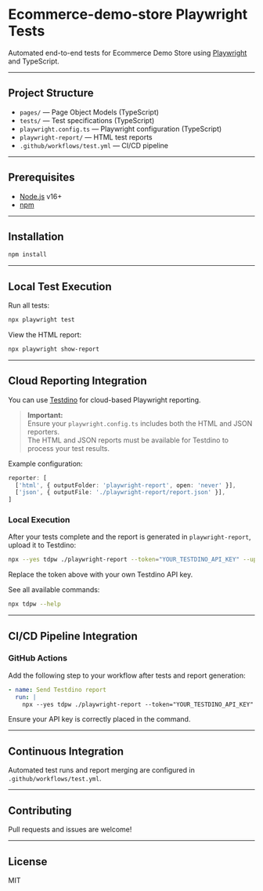 # Ecommerce-demo-store Playwright Tests

Automated end-to-end tests for Ecommerce Demo Store using [Playwright](https://playwright.dev/) and TypeScript.

---

## Project Structure

- `pages/` — Page Object Models (TypeScript)
- `tests/` — Test specifications (TypeScript)
- `playwright.config.ts` — Playwright configuration (TypeScript)
- `playwright-report/` — HTML test reports
- `.github/workflows/test.yml` — CI/CD pipeline

---

## Prerequisites

- [Node.js](https://nodejs.org/) v16+
- [npm](https://www.npmjs.com/)

---

## Installation

```sh
npm install
```

---

## Local Test Execution

Run all tests:
```sh
npx playwright test
```

View the HTML report:
```sh
npx playwright show-report
```

---

## Cloud Reporting Integration

You can use [Testdino](https://testdino.com/) for cloud-based Playwright reporting.

> **Important:**  
> Ensure your `playwright.config.ts` includes both the HTML and JSON reporters.  
> The HTML and JSON reports must be available for Testdino to process your test results.

Example configuration:
```ts
reporter: [
  ['html', { outputFolder: 'playwright-report', open: 'never' }],
  ['json', { outputFile: './playwright-report/report.json' }],
]
```

### Local Execution

After your tests complete and the report is generated in `playwright-report`, upload it to Testdino:

```sh
npx --yes tdpw ./playwright-report --token="YOUR_TESTDINO_API_KEY" --upload-html
```

Replace the token above with your own Testdino API key.

See all available commands:
```sh
npx tdpw --help
```

---

## CI/CD Pipeline Integration

### GitHub Actions

Add the following step to your workflow after tests and report generation:

```yaml
- name: Send Testdino report
  run: |
    npx --yes tdpw ./playwright-report --token="YOUR_TESTDINO_API_KEY" --upload-html
```

Ensure your API key is correctly placed in the command.

---

## Continuous Integration

Automated test runs and report merging are configured in `.github/workflows/test.yml`.

---

## Contributing

Pull requests and issues are welcome!

---

## License

MIT